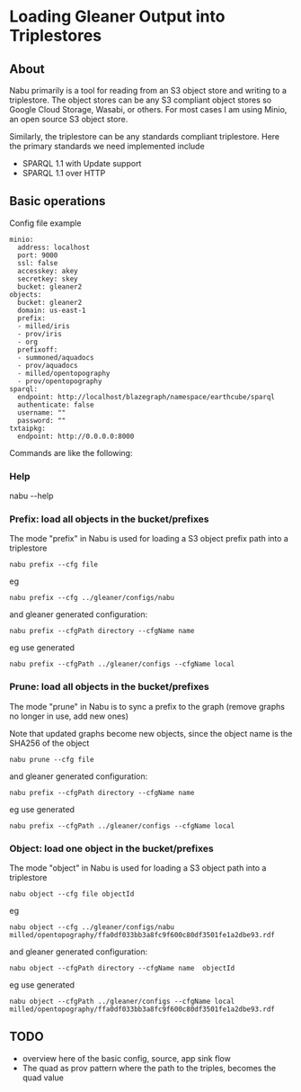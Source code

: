 #  Loading Gleaner Output into Triplestores

## About

Nabu primarily is a tool for reading from an S3 object store and writing 
to a triplestore.  The object stores can be any S3 compliant object stores
so Google Cloud Storage, Wasabi, or others.   For most cases I am using
Minio, an open source S3 object store. 

Similarly, the triplestore can be any standards compliant triplestore.  Here
the primary standards we need implemented include

* SPARQL 1.1 with Update support
* SPARQL 1.1 over HTTP

## Basic operations

Config file example

```
minio:
  address: localhost
  port: 9000
  ssl: false
  accesskey: akey
  secretkey: skey
  bucket: gleaner2
objects:
  bucket: gleaner2
  domain: us-east-1
  prefix:
  - milled/iris
  - prov/iris
  - org
  prefixoff:
  - summoned/aquadocs
  - prov/aquadocs
  - milled/opentopography
  - prov/opentopography
sparql:
  endpoint: http://localhost/blazegraph/namespace/earthcube/sparql
  authenticate: false
  username: ""
  password: ""
txtaipkg:
  endpoint: http://0.0.0.0:8000
```

Commands are like the following:
### Help
nabu --help

### Prefix: load all objects in the bucket/prefixes

The mode "prefix" in Nabu is used for loading a S3 object prefix 
path into a triplestore
```
nabu prefix --cfg file
```
eg
```
nabu prefix --cfg ../gleaner/configs/nabu
```
and gleaner generated configuration: 
```
nabu prefix --cfgPath directory --cfgName name 
```
eg use generated
```
nabu prefix --cfgPath ../gleaner/configs --cfgName local 
```
### Prune: load all objects in the bucket/prefixes

The mode "prune" in Nabu is to sync a prefix to the graph (remove graphs no longer in use, add new ones)

Note that updated graphs become new objects, since the object name is the SHA256 of the object

```
nabu prune --cfg file 
```
and gleaner generated configuration:
```
nabu prefix --cfgPath directory --cfgName name 
```
eg use generated
```
nabu prefix --cfgPath ../gleaner/configs --cfgName local 
```

### Object: load one object in the bucket/prefixes

The mode "object" in Nabu is used for loading a S3 object 
path into a triplestore
```
nabu object --cfg file objectId
```
eg
```
nabu object --cfg ../gleaner/configs/nabu milled/opentopography/ffa0df033bb3a8fc9f600c80df3501fe1a2dbe93.rdf
```

and gleaner generated configuration:
```
nabu object --cfgPath directory --cfgName name  objectId
```
eg use generated
```
nabu object --cfgPath ../gleaner/configs --cfgName local milled/opentopography/ffa0df033bb3a8fc9f600c80df3501fe1a2dbe93.rdf
```

## TODO

- overview here of the basic config, source, app sink flow
- The quad as prov pattern where the path to the triples, becomes
the quad value 
 
